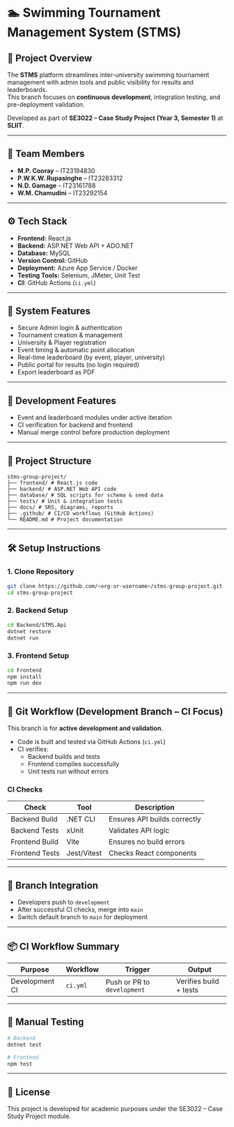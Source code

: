 # 🏊 Swimming Tournament Management System (STMS)

## 📌 Project Overview
The **STMS** platform streamlines inter-university swimming tournament management with admin tools and public visibility for results and leaderboards.  
This branch focuses on **continuous development**, integration testing, and pre-deployment validation.

Developed as part of **SE3022 – Case Study Project (Year 3, Semester 1)** at **SLIIT**.

---

## 👥 Team Members
- **M.P. Cooray** – IT23194830  
- **P.W.K.W. Rupasinghe** – IT23283312  
- **N.D. Gamage** – IT23161788  
- **W.M. Chamudini** – IT23292154  

---

## ⚙️ Tech Stack
- **Frontend:** React.js  
- **Backend:** ASP.NET Web API + ADO.NET  
- **Database:** MySQL  
- **Version Control:** GitHub  
- **Deployment:** Azure App Service / Docker  
- **Testing Tools:** Selenium, JMeter, Unit Test 
- **CI:** GitHub Actions (`ci.yml`)

---

## 🚀 System Features
- Secure Admin login & authentication  
- Tournament creation & management  
- University & Player registration  
- Event timing & automatic point allocation  
- Real-time leaderboard (by event, player, university)  
- Public portal for results (no login required)  
- Export leaderboard as PDF  

---

## 🚀 Development Features
- Event and leaderboard modules under active iteration  
- CI verification for backend and frontend  
- Manual merge control before production deployment  

---
## 📂 Project Structure
```
stms-group-project/
├── frontend/ # React.js code
├── backend/ # ASP.NET Web API code
├── database/ # SQL scripts for schema & seed data
├── tests/ # Unit & integration tests
├── docs/ # SRS, diagrams, reports
├── .github/ # CI/CD workflows (GitHub Actions)
└── README.md # Project documentation

```
---

## 🛠️ Setup Instructions

### 1. Clone Repository
```bash
git clone https://github.com/<org-or-username>/stms-group-project.git
cd stms-group-project
```

### 2. Backend Setup
```bash
cd Backend/STMS.Api
dotnet restore
dotnet run
```

### 3. Frontend Setup
```bash
cd Frontend
npm install
npm run dev
```

---

## 🔄 Git Workflow (Development Branch – CI Focus)
This branch is for **active development and validation**.

- Code is built and tested via GitHub Actions (`ci.yml`)
- CI verifies:
  - Backend builds and tests
  - Frontend compiles successfully
  - Unit tests run without errors  

### CI Checks
| Check | Tool | Description |
|--------|------|-------------|
| Backend Build | .NET CLI | Ensures API builds correctly |
| Backend Tests | xUnit | Validates API logic |
| Frontend Build | Vite | Ensures no build errors |
| Frontend Tests | Jest/Vitest | Checks React components |

---

## 🔁 Branch Integration
- Developers push to `development`
- After successful CI checks, merge into `main`
- Switch default branch to `main` for deployment

---

## 📦 CI Workflow Summary
| Purpose | Workflow | Trigger | Output |
|----------|-----------|----------|---------|
| Development CI | `ci.yml` | Push or PR to `development` | Verifies build + tests |

---

## 🧪 Manual Testing
```bash
# Backend
dotnet test

# Frontend
npm test
```

---

## 📜 License
This project is developed for academic purposes under the SE3022 – Case Study Project module.

